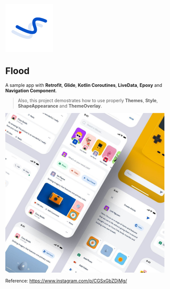 <img width=150 src=https://raw.githubusercontent.com/seanghay/flood/master/app/src/main/ic_launcher-playstore.png>

# Flood

A sample app with **Retrofit**, **Glide**, **Kotlin Coroutines**, **LiveData**, **Epoxy** and **Navigation Component**.

> Also, this project demostrates how to use properly **Themes**, **Style**, **ShapeAppearance** and **ThemeOverlay**.

<img width=500 src="https://raw.githubusercontent.com/seanghay/flood/master/arts/image.jpg">

Reference: https://www.instagram.com/p/CGSxGbZDjMg/


